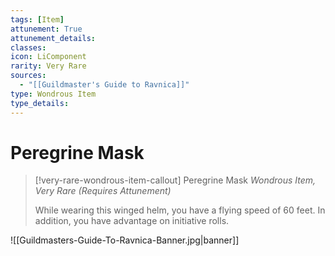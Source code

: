 ```yaml
---
tags: [Item]
attunement: True
attunement_details: 
classes: 
icon: LiComponent
rarity: Very Rare
sources:
  - "[[Guildmaster's Guide to Ravnica]]"
type: Wondrous Item
type_details: 
---
```

# Peregrine Mask
>[!very-rare-wondrous-item-callout] Peregrine Mask
>*Wondrous Item, Very Rare (Requires Attunement)*
>
>While wearing this winged helm, you have a flying speed of 60 feet. In addition, you have advantage on initiative rolls.

![[Guildmasters-Guide-To-Ravnica-Banner.jpg|banner]]
